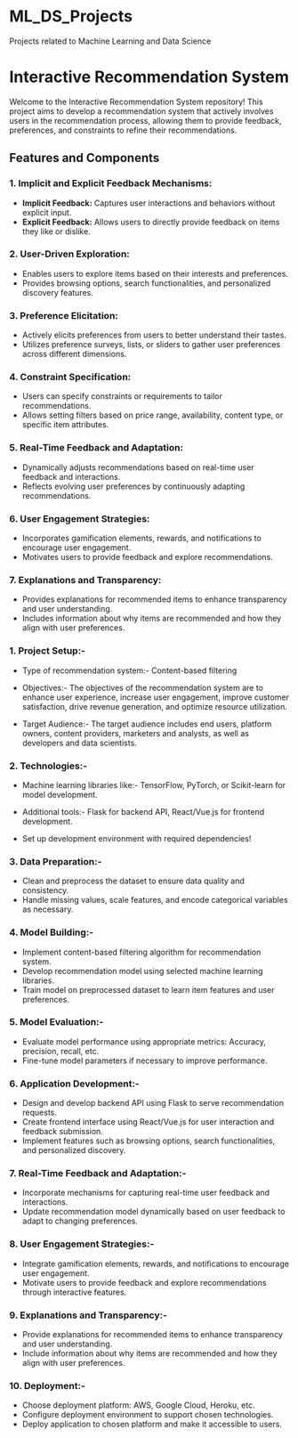 # ML_DS_Projects
Projects related to Machine Learning and Data Science

# Interactive Recommendation System

Welcome to the Interactive Recommendation System repository! This project aims to develop a recommendation system that actively involves users in the recommendation process, allowing them to provide feedback, preferences, and constraints to refine their recommendations.

## Features and Components

### 1. Implicit and Explicit Feedback Mechanisms:
- **Implicit Feedback:** Captures user interactions and behaviors without explicit input.
- **Explicit Feedback:** Allows users to directly provide feedback on items they like or dislike.

### 2. User-Driven Exploration:
- Enables users to explore items based on their interests and preferences.
- Provides browsing options, search functionalities, and personalized discovery features.

### 3. Preference Elicitation:
- Actively elicits preferences from users to better understand their tastes.
- Utilizes preference surveys, lists, or sliders to gather user preferences across different dimensions.

### 4. Constraint Specification:
- Users can specify constraints or requirements to tailor recommendations.
- Allows setting filters based on price range, availability, content type, or specific item attributes.

### 5. Real-Time Feedback and Adaptation:
- Dynamically adjusts recommendations based on real-time user feedback and interactions.
- Reflects evolving user preferences by continuously adapting recommendations.

### 6. User Engagement Strategies:
- Incorporates gamification elements, rewards, and notifications to encourage user engagement.
- Motivates users to provide feedback and explore recommendations.

### 7. Explanations and Transparency:
- Provides explanations for recommended items to enhance transparency and user understanding.
- Includes information about why items are recommended and how they align with user preferences.

### 1. Project Setup:-

- Type of recommendation system:- Content-based filtering

- Objectives:- The objectives of the recommendation system are to enhance user experience, increase user engagement, improve customer satisfaction, drive revenue generation, and optimize resource utilization. 

- Target Audience:- The target audience includes end users, platform owners, content providers, marketers and analysts, as well as developers and data scientists.

### 2. Technologies:-
- Machine learning libraries like:- TensorFlow, PyTorch, or Scikit-learn for model development.

- Additional tools:- Flask for backend API, React/Vue.js for frontend development.

- Set up development environment with required dependencies!

### 3. Data Preparation:-
- Clean and preprocess the dataset to ensure data quality and consistency.
- Handle missing values, scale features, and encode categorical variables as necessary.

### 4. Model Building:-
- Implement content-based filtering algorithm for recommendation system.
- Develop recommendation model using selected machine learning libraries.
- Train model on preprocessed dataset to learn item features and user preferences.

### 5. Model Evaluation:-
- Evaluate model performance using appropriate metrics: Accuracy, precision, recall, etc.
- Fine-tune model parameters if necessary to improve performance.

### 6. Application Development:-
- Design and develop backend API using Flask to serve recommendation requests.
- Create frontend interface using React/Vue.js for user interaction and feedback submission.
- Implement features such as browsing options, search functionalities, and personalized discovery.

### 7. Real-Time Feedback and Adaptation:-
- Incorporate mechanisms for capturing real-time user feedback and interactions.
- Update recommendation model dynamically based on user feedback to adapt to changing preferences.

### 8. User Engagement Strategies:-
- Integrate gamification elements, rewards, and notifications to encourage user engagement.
- Motivate users to provide feedback and explore recommendations through interactive features.

### 9. Explanations and Transparency:-
- Provide explanations for recommended items to enhance transparency and user understanding.
- Include information about why items are recommended and how they align with user preferences.

### 10. Deployment:-
- Choose deployment platform: AWS, Google Cloud, Heroku, etc.
- Configure deployment environment to support chosen technologies.
- Deploy application to chosen platform and make it accessible to users.

